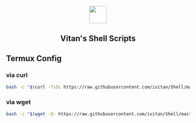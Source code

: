 <p align="center" class="has-mb-6">
<img class="not-gallery-item" height="48" src="https://cdn.jsdelivr.net/gh/ivitan/Picture@master/imageslogo.svg">
<br>
<h2 align="center">Vitan's Shell Scripts</h2>
</p>

## Termux Config
### via curl
```bash
bash -c "$(curl -fsSL https://raw.githubusercontent.com/ivitan/Shell/master/Termux/Termux.sh)"
```

### via wget
```bash
bash -c "$(wget -O- https://raw.githubusercontent.com/ivitan/Shell/master/Termux/Termux.sh)"
```
